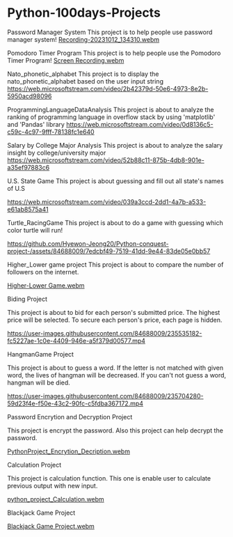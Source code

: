 # Python-100days-Projects

Password Manager System
This project is to help people use password manager system!
[Recording-20231012_134310.webm](https://github.com/Hyewon-Jeong20/Python100DaysProject_MiniProgramDevelopment/assets/84688009/338d5bba-e560-4f02-b888-564b07d28420)


Pomodoro Timer Program
This project is to help people use the Pomodoro Timer Program!
[Screen Recording.webm](https://github.com/Hyewon-Jeong20/Python100DaysProject_MiniProgram/assets/84688009/36836ddc-c265-483a-89a2-ee40d84ddd85)


Nato_phonetic_alphabet 
This project is to display the nato_phonetic_alphabet based on the user input string
https://web.microsoftstream.com/video/2b42379d-50e6-4973-8e2b-5950acd98096


ProgrammingLanguageDataAnalysis
This project is about to analyze the ranking of programming language in overflow stack by using 'matplotlib' and 'Pandas' library
https://web.microsoftstream.com/video/0d8136c5-c59c-4c97-9fff-78138fc1e640

Salary by College Major Analysis 
This project is about to analyze the salary insight by college/university major
https://web.microsoftstream.com/video/52b88c11-875b-4db8-901e-a35ef97883c6


U.S. State Game
This project is about guessing and fill out all state's names of U.S 

https://web.microsoftstream.com/video/039a3ccd-2dd1-4a7b-a533-e61ab8575a41



Turtle_RacingGame
This project is about to do a game with guessing which color turtle will run!




https://github.com/Hyewon-Jeong20/Python-conquest-project-/assets/84688009/7edcbf49-7519-41dd-9e44-83de05e0bb57




Higher_Lower game project
This project is about to compare the number of followers on the internet.


[Higher-Lower Game.webm](https://user-images.githubusercontent.com/84688009/236652532-02e099f8-8ce3-416a-ae56-81d4fa0bef8e.webm)




Biding Project 

This project is about to bid for each person's submitted price.
The highest price will be selected. 
To secure each person's price, each page is hidden. 


https://user-images.githubusercontent.com/84688009/235535182-fc5227ae-1c0e-4409-946e-a5f379d00577.mp4




HangmanGame Project 

This project is about to guess a word.
If the letter is not matched with given word, the lives of hangman will be decreased.
If you can't not guess a word, hangman will be died. 


https://user-images.githubusercontent.com/84688009/235704280-59d23f4e-f50e-43c2-90fc-c5fdba367172.mp4



Password Encrytion and Decryption Project 

This project is encrypt the password. 
Also this project can help decrypt the password. 

[PythonProject_Encrytion_Decription.webm](https://user-images.githubusercontent.com/84688009/235704323-606355a0-5242-4582-a650-bf012ffab205.webm)


Calculation Project 

This project is calculation function.
This one is enable user to calculate previous output with new input. 

[python_project_Calculation.webm](https://user-images.githubusercontent.com/84688009/235774659-7cc31c96-f4c1-4117-ac53-c1e762626847.webm)



Blackjack Game Project

[Blackjack Game Project.webm](https://user-images.githubusercontent.com/84688009/236005006-613fd959-a723-44e2-a4c5-e9da382c4052.webm)

